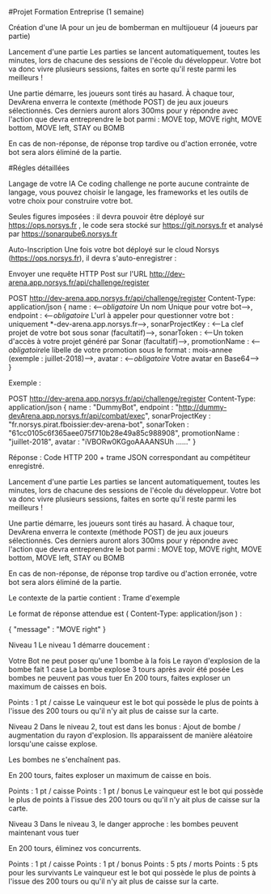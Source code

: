 #Projet Formation Entreprise (1 semaine)

Création d'une IA pour un jeu de bomberman en multijoueur (4 joueurs par partie)

Lancement d'une partie
Les parties se lancent automatiquement, toutes les minutes, lors de chacune des sessions de l'école du développeur. Votre bot va donc vivre plusieurs sessions, faites en sorte qu'il reste parmi les meilleurs !

Une partie démarre, les joueurs sont tirés au hasard. À chaque tour, DevArena enverra le contexte (méthode POST) de jeu aux joueurs sélectionnés. Ces derniers auront alors 300ms pour y répondre avec l'action que devra entreprendre le bot parmi : MOVE top, MOVE right, MOVE bottom, MOVE left, STAY ou BOMB

En cas de non-réponse, de réponse trop tardive ou d'action erronée, votre bot sera alors éliminé de la partie.

#Régles détaillées

Langage de votre IA
Ce coding challenge ne porte aucune contrainte de langage, vous pouvez choisir le langage, les frameworks et les outils de votre choix pour construire votre bot.

Seules figures imposées : il devra pouvoir être déployé sur https://ops.norsys.fr , le code sera stocké sur https://git.norsys.fr et analysé par https://sonarqube6.norsys.fr

Auto-Inscription
Une fois votre bot déployé sur le cloud Norsys (https://ops.norsys.fr), il devra s'auto-enregistrer :

Envoyer une requête HTTP Post sur l'URL http://dev-arena.app.norsys.fr/api/challenge/register

POST http://dev-arena.app.norsys.fr/api/challenge/register
Content-Type: application/json
{
  name : <--*obligatoire* Un nom Unique pour votre bot-->,
  endpoint : <--*obligatoire* L'url à appeler pour questionner votre bot : uniquement *-dev-arena.app.norsys.fr-->,
  sonarProjectKey : <--La clef projet de votre bot sous sonar (facultatif)-->,
  sonarToken : <--Un token d'accès à votre projet généré par Sonar (facultatif)-->,
  promotionName : <--*obligatoire*le libelle de votre promotion sous le format : mois-annee (exemple : juillet-2018)-->,
  avatar : <--*obligatoire* Votre avatar en Base64-->
}
                
Exemple :

POST http://dev-arena.app.norsys.fr/api/challenge/register
Content-Type: application/json
{
  name : "DummyBot",
  endpoint : "http://dummy-devArena.app.norsys.fr/api/combat/exec",
  sonarProjectKey : "fr.norsys.pirat.fboissier:dev-arena-bot",
  sonarToken : "61cc0105c6f365aee075f710b28e49a85c988908",
  promotionName : "juillet-2018",
  avatar : "iVBORw0KGgoAAAANSUh ......"
}
                
Réponse :
Code HTTP 200 + trame JSON correspondant au compétiteur enregistré.

Lancement d'une partie
Les parties se lancent automatiquement, toutes les minutes, lors de chacune des sessions de l'école du développeur. Votre bot va donc vivre plusieurs sessions, faites en sorte qu'il reste parmi les meilleurs !

Une partie démarre, les joueurs sont tirés au hasard. À chaque tour, DevArena enverra le contexte (méthode POST) de jeu aux joueurs sélectionnés. Ces derniers auront alors 300ms pour y répondre avec l'action que devra entreprendre le bot parmi : MOVE top, MOVE right, MOVE bottom, MOVE left, STAY ou BOMB

En cas de non-réponse, de réponse trop tardive ou d'action erronée, votre bot sera alors éliminé de la partie.

Le contexte de la partie contient : Trame d'exemple


Le format de réponse attendue est ( Content-Type: application/json ) :


{
  "message" : "MOVE right"
}
                
Niveau 1
Le niveau 1 démarre doucement :

Votre Bot ne peut poser qu'une 1 bombe à la fois
Le rayon d'explosion de la bombe fait 1 case
La bombe explose 3 tours après avoir été posée
Les bombes ne peuvent pas vous tuer
En 200 tours, faites exploser un maximum de caisses en bois.

Points : 1 pt / caisse
Le vainqueur est le bot qui possède le plus de points à l'issue des 200 tours ou qu'il n'y ait plus de caisse sur la carte.

Niveau 2
Dans le niveau 2, tout est dans les bonus : Ajout de bombe / augmentation du rayon d'explosion.
Ils apparaissent de manière aléatoire lorsqu'une caisse explose.

Les bombes ne s'enchaînent pas.

En 200 tours, faites exploser un maximum de caisse en bois.

Points : 1 pt / caisse
Points : 1 pt / bonus
Le vainqueur est le bot qui possède le plus de points à l'issue des 200 tours ou qu'il n'y ait plus de caisse sur la carte.

Niveau 3
Dans le niveau 3, le danger approche : les bombes peuvent maintenant vous tuer

En 200 tours, éliminez vos concurrents.

Points : 1 pt / caisse
Points : 1 pt / bonus
Points : 5 pts / morts
Points : 5 pts pour les survivants
Le vainqueur est le bot qui possède le plus de points à l'issue des 200 tours ou qu'il n'y ait plus de caisse sur la carte.
